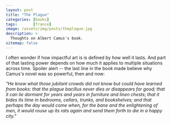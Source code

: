 ```yaml
---
layout: post
title: "The Plague"
categories: [books]
tags:       [france]
image: /assets/img/posts/theplague.jpg
description: >
  Thoughts on Albert Camus's book.
sitemap: false
---
```


I often wonder if how impactful art is is defined by how well it lasts. And part of that lasting power depends on how much it applies to multiple situations across time. Spoiler alert -- the last line in the book made believe why Camus's novel was so powerful, then and now:

<i>"He knew what those jubilant crowds did not know but could have learned from books: that the plague bacillus never dies or disappears for good; that it can lie dormant for years and years in furniture and linen chests; that it bides its time in bedrooms, cellars, trunks, and bookshelves; and that perhaps the day would come when, for the bane and the enlightening of men, it would rouse up its rats again and send them forth to die in a happy city."</i>
